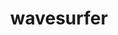 ---
title: "wavesurfer"
img: "img/produtos/hex-wavesurfer.png"
desc: "Interface do R para o wavesurfer."
ordem: "103"
tipo: Pacote
corlabel: green
link: "https://github.com/Athospd/wavesurfer"
---